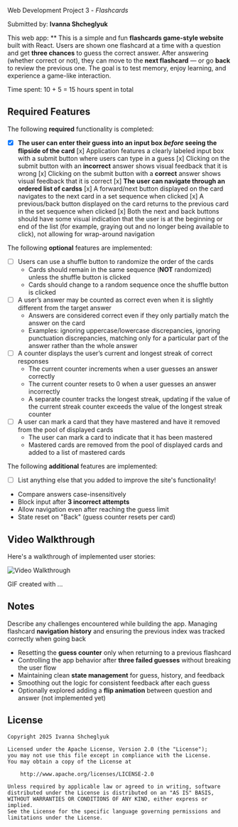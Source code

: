 Web Development Project 3 - *Flashcards*

Submitted by: **Ivanna Shcheglyuk**

This web app: **
This is a simple and fun **flashcards game-style website** built with React. Users are shown one flashcard at a time with a question and get **three chances** to guess the correct answer. After answering (whether correct or not), they can move to the **next flashcard** — or go **back** to review the previous one.
The goal is to test memory, enjoy learning, and experience a game-like interaction.

Time spent: 10 + 5 = 15 hours spent in total

## Required Features

The following **required** functionality is completed:

- [x] **The user can enter their guess into an input box *before* seeing the flipside of the card**
  [x] Application features a clearly labeled input box with a submit button where users can type in a guess
  [x] Clicking on the submit button with an **incorrect** answer shows visual feedback that it is wrong 
  [x]  Clicking on the submit button with a **correct** answer shows visual feedback that it is correct
  [x] **The user can navigate through an ordered list of cardss**
  [x] A forward/next button displayed on the card navigates to the next card in a set sequence when clicked
  [x] A previous/back button displayed on the card returns to the previous card in the set sequence when clicked
  [x] Both the next and back buttons should have some visual indication that the user is at the beginning or end of the list (for example, graying out and no longer being available to click), not allowing for wrap-around navigation

The following **optional** features are implemented:


- [ ] Users can use a shuffle button to randomize the order of the cards
  - Cards should remain in the same sequence (**NOT** randomized) unless the shuffle button is clicked 
  - Cards should change to a random sequence once the shuffle button is clicked
- [ ] A user’s answer may be counted as correct even when it is slightly different from the target answer
  - Answers are considered correct even if they only partially match the answer on the card 
  - Examples: ignoring uppercase/lowercase discrepancies, ignoring punctuation discrepancies, matching only for a particular part of the answer rather than the whole answer
- [ ] A counter displays the user’s current and longest streak of correct responses
  - The current counter increments when a user guesses an answer correctly
  - The current counter resets to 0 when a user guesses an answer incorrectly
  - A separate counter tracks the longest streak, updating if the value of the current streak counter exceeds the value of the longest streak counter 
- [ ] A user can mark a card that they have mastered and have it removed from the pool of displayed cards
  - The user can mark a card to indicate that it has been mastered
  - Mastered cards are removed from the pool of displayed cards and added to a list of mastered cards


The following **additional** features are implemented:

* [ ] List anything else that you added to improve the site's functionality!


- Compare answers case-insensitively  
- Block input after **3 incorrect attempts**  
- Allow navigation even after reaching the guess limit  
- State reset on "Back" (guess counter resets per card) 

## Video Walkthrough

Here's a walkthrough of implemented user stories:

<img src='http://i.imgur.com/link/to/your/gif/file.gif' title='Video Walkthrough' width='' alt='Video Walkthrough' />

<!-- Replace this with whatever GIF tool you used! -->
GIF created with ...  
<!-- Recommended tools:
[Kap](https://getkap.co/) for macOS
[ScreenToGif](https://www.screentogif.com/) for Windows
[peek](https://github.com/phw/peek) for Linux. -->

## Notes

Describe any challenges encountered while building the app.
Managing flashcard **navigation history** and ensuring the previous index was tracked correctly when going back  
- Resetting the **guess counter** only when returning to a previous flashcard  
- Controlling the app behavior after **three failed guesses** without breaking the user flow  
- Maintaining clean **state management** for guess, history, and feedback  
- Smoothing out the logic for consistent feedback after each guess  
- Optionally explored adding a **flip animation** between question and answer (not implemented yet)

## License

    Copyright 2025 Ivanna Shcheglyuk

    Licensed under the Apache License, Version 2.0 (the "License");
    you may not use this file except in compliance with the License.
    You may obtain a copy of the License at

        http://www.apache.org/licenses/LICENSE-2.0

    Unless required by applicable law or agreed to in writing, software
    distributed under the License is distributed on an "AS IS" BASIS,
    WITHOUT WARRANTIES OR CONDITIONS OF ANY KIND, either express or implied.
    See the License for the specific language governing permissions and
    limitations under the License.